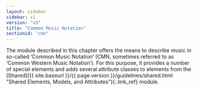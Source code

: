 ```yaml
---
layout: sidebar
sidebar: s1
version: "v3"
title: "Common Music Notation"
sectionid: "cmn"
---
```




The module described in this chapter offers the means to describe music in so-called
‘Common Music Notation’ (CMN, sometimes referred to as
‘Common Western Music Notation’). For this purpose, it provides a number of
special elements and adds several attribute classes to elements from the [Shared]({{ site.baseurl }}/{{ page.version }}/guidelines/shared.html "Shared Elements, Models, and Attributes"){:.link_ref} module.




